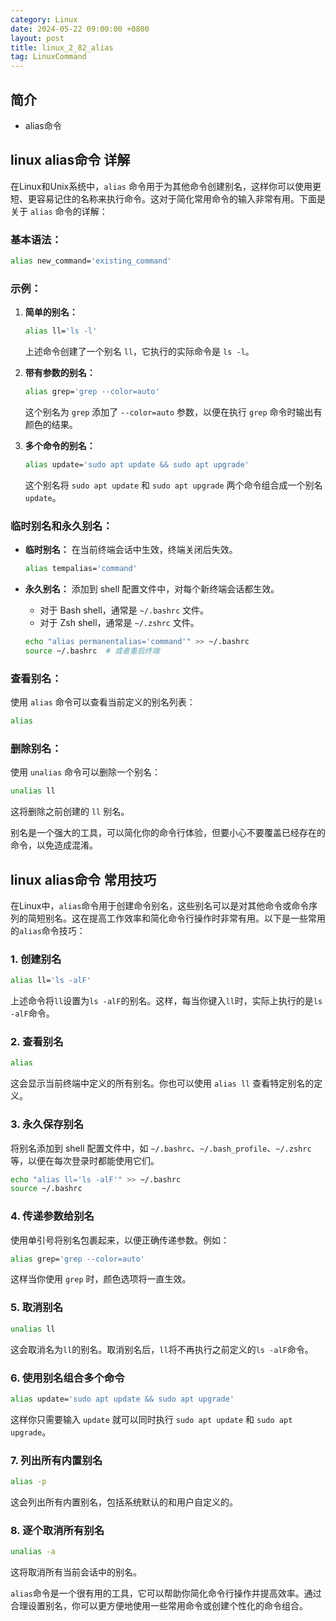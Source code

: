 ```yaml
---
category: Linux
date: 2024-05-22 09:00:00 +0800
layout: post
title: linux_2_82_alias
tag: LinuxCommand
---
```

## 简介

+ alias命令

## linux alias命令 详解

在Linux和Unix系统中，`alias` 命令用于为其他命令创建别名，这样你可以使用更短、更容易记住的名称来执行命令。这对于简化常用命令的输入非常有用。下面是关于 `alias` 命令的详解：

### 基本语法：

```bash
alias new_command='existing_command'
```

### 示例：

1. **简单的别名：**

   ```bash
   alias ll='ls -l'
   ```

   上述命令创建了一个别名 `ll`，它执行的实际命令是 `ls -l`。

2. **带有参数的别名：**

   ```bash
   alias grep='grep --color=auto'
   ```

   这个别名为 `grep` 添加了 `--color=auto` 参数，以便在执行 `grep` 命令时输出有颜色的结果。

3. **多个命令的别名：**

   ```bash
   alias update='sudo apt update && sudo apt upgrade'
   ```

   这个别名将 `sudo apt update` 和 `sudo apt upgrade` 两个命令组合成一个别名 `update`。

### 临时别名和永久别名：

- **临时别名：** 在当前终端会话中生效，终端关闭后失效。

  ```bash
  alias tempalias='command'
  ```

- **永久别名：** 添加到 shell 配置文件中，对每个新终端会话都生效。

  - 对于 Bash shell，通常是 `~/.bashrc` 文件。
  - 对于 Zsh shell，通常是 `~/.zshrc` 文件。

  ```bash
  echo "alias permanentalias='command'" >> ~/.bashrc
  source ~/.bashrc  # 或者重启终端
  ```

### 查看别名：

使用 `alias` 命令可以查看当前定义的别名列表：

```bash
alias
```

### 删除别名：

使用 `unalias` 命令可以删除一个别名：

```bash
unalias ll
```

这将删除之前创建的 `ll` 别名。

别名是一个强大的工具，可以简化你的命令行体验，但要小心不要覆盖已经存在的命令，以免造成混淆。

## linux alias命令 常用技巧

在Linux中，`alias`命令用于创建命令别名，这些别名可以是对其他命令或命令序列的简短别名。这在提高工作效率和简化命令行操作时非常有用。以下是一些常用的`alias`命令技巧：

### 1. 创建别名

```bash
alias ll='ls -alF'
```

上述命令将`ll`设置为`ls -alF`的别名。这样，每当你键入`ll`时，实际上执行的是`ls -alF`命令。

### 2. 查看别名

```bash
alias
```

这会显示当前终端中定义的所有别名。你也可以使用 `alias ll` 查看特定别名的定义。

### 3. 永久保存别名

将别名添加到 shell 配置文件中，如 `~/.bashrc`、`~/.bash_profile`、`~/.zshrc` 等，以便在每次登录时都能使用它们。

```bash
echo "alias ll='ls -alF'" >> ~/.bashrc
source ~/.bashrc
```

### 4. 传递参数给别名

使用单引号将别名包裹起来，以便正确传递参数。例如：

```bash
alias grep='grep --color=auto'
```

这样当你使用 `grep` 时，颜色选项将一直生效。

### 5. 取消别名

```bash
unalias ll
```

这会取消名为`ll`的别名。取消别名后，`ll`将不再执行之前定义的`ls -alF`命令。

### 6. 使用别名组合多个命令

```bash
alias update='sudo apt update && sudo apt upgrade'
```

这样你只需要输入 `update` 就可以同时执行 `sudo apt update` 和 `sudo apt upgrade`。

### 7. 列出所有内置别名

```bash
alias -p
```

这会列出所有内置别名，包括系统默认的和用户自定义的。

### 8. 逐个取消所有别名

```bash
unalias -a
```

这将取消所有当前会话中的别名。

`alias`命令是一个很有用的工具，它可以帮助你简化命令行操作并提高效率。通过合理设置别名，你可以更方便地使用一些常用命令或创建个性化的命令组合。